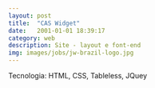 ```yaml
---
layout: post
title:  "CAS Widget"
date:   2001-01-01 18:39:17
category: web
description: Site - layout e font-end
img: images/jobs/jw-brazil-logo.jpg
---
```


 
Tecnologia: HTML, CSS, Tableless, JQuey


<img src="http://dummyimage.com/300x300/000/fff" alt="">